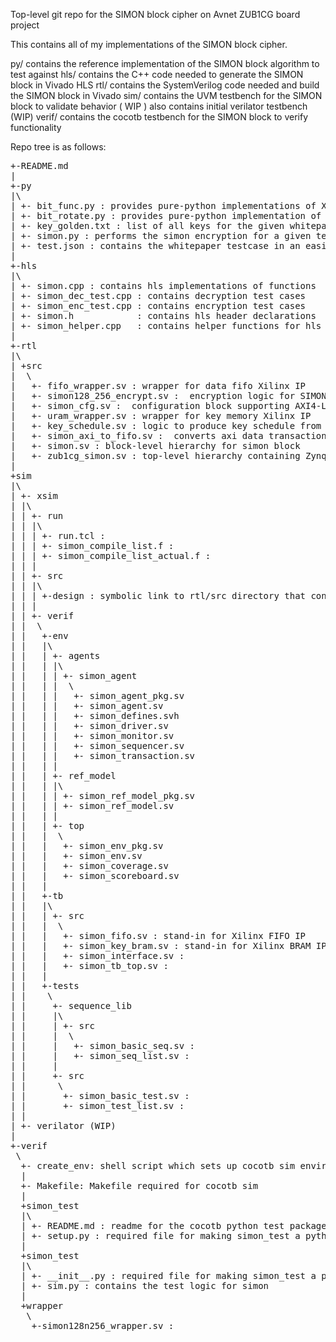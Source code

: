 Top-level git repo for the SIMON block cipher on Avnet ZUB1CG board project

This contains all of my implementations of the SIMON block cipher.

py/ contains the reference implementation of the SIMON block algorithm to test against
hls/ contains the C++ code needed to generate the SIMON block in Vivado HLS
rtl/ contains the SystemVerilog code needed and build the SIMON block in Vivado
sim/ contains the UVM testbench for the SIMON block to validate behavior ( WIP )
     also contains initial verilator testbench (WIP)
verif/ contains the cocotb testbench for the SIMON block to verify functionality

Repo tree is as follows:

<pre>
+-README.md
|
+-py
|\
| +- bit_func.py : provides pure-python implementations of XOR, and bit-wise AND
| +- bit_rotate.py : provides pure-python implementation of rotate left and rotate right ( with wrap-around ) using easy-to-type hex
| +- key_golden.txt : list of all keys for the given whitepaper initial key
| +- simon.py : performs the simon encryption for a given test case
| +- test.json : contains the whitepaper testcase in an easily extensible format
|
+-hls
|\
| +- simon.cpp : contains hls implementations of functions
| +- simon_dec_test.cpp : contains decryption test cases
| +- simon_enc_test.cpp : contains encryption test cases
| +- simon.h            : contains hls header declarations
| +- simon_helper.cpp   : contains helper functions for hls implementation
|
+-rtl
|\
| +src
|  \
|   +- fifo_wrapper.sv : wrapper for data fifo Xilinx IP
|   +- simon128_256_encrypt.sv :  encryption logic for SIMON block
|   +- simon_cfg.sv :  configuration block supporting AXI4-Lite
|   +- uram_wrapper.sv : wrapper for key memory Xilinx IP
|   +- key_schedule.sv : logic to produce key schedule from given initial key
|   +- simon_axi_to_fifo.sv :  converts axi data transactions to data fifo signaling
|   +- simon.sv : block-level hierarchy for simon block
|   +- zub1cg_simon.sv : top-level hierarchy containing Zynq MPSoC IP and design
|
+sim
|\
| +- xsim
| |\
| | +- run
| | |\
| | | +- run.tcl : 
| | | +- simon_compile_list.f : 
| | | +- simon_compile_list_actual.f : 
| | |
| | +- src
| | |\
| | | +-design : symbolic link to rtl/src directory that contains SIMON design
| | |
| | +- verif
| |  \
| |   +-env
| |   |\
| |   | +- agents
| |   | |\
| |   | | +- simon_agent
| |   | |  \
| |   | |   +- simon_agent_pkg.sv
| |   | |   +- simon_agent.sv
| |   | |   +- simon_defines.svh
| |   | |   +- simon_driver.sv
| |   | |   +- simon_monitor.sv
| |   | |   +- simon_sequencer.sv
| |   | |   +- simon_transaction.sv
| |   | |
| |   | +- ref_model
| |   | |\
| |   | | +- simon_ref_model_pkg.sv
| |   | | +- simon_ref_model.sv
| |   | |
| |   | +- top
| |   |  \
| |   |   +- simon_env_pkg.sv
| |   |   +- simon_env.sv
| |   |   +- simon_coverage.sv
| |   |   +- simon_scoreboard.sv
| |   |
| |   +-tb
| |   |\
| |   | +- src
| |   |  \ 
| |   |   +- simon_fifo.sv : stand-in for Xilinx FIFO IP
| |   |   +- simon_key_bram.sv : stand-in for Xilinx BRAM IP
| |   |   +- simon_interface.sv : 
| |   |   +- simon_tb_top.sv : 
| |   |
| |   +-tests
| |    \
| |     +- sequence_lib
| |     |\
| |     | +- src
| |     |  \
| |     |   +- simon_basic_seq.sv : 
| |     |   +- simon_seq_list.sv :
| |     |
| |     +- src
| |      \
| |       +- simon_basic_test.sv :
| |       +- simon_test_list.sv : 
| |
| +- verilator (WIP)
|
+-verif
 \
  +- create_env: shell script which sets up cocotb sim environtment
  |
  +- Makefile: Makefile required for cocotb sim
  | 
  +simon_test
  |\
  | +- README.md : readme for the cocotb python test package
  | +- setup.py : required file for making simon_test a python package
  |
  +simon_test
  |\
  | +- __init__.py : required file for making simon_test a python package
  | +- sim.py : contains the test logic for simon
  |
  +wrapper
   \
    +-simon128n256_wrapper.sv : 

</pre>

